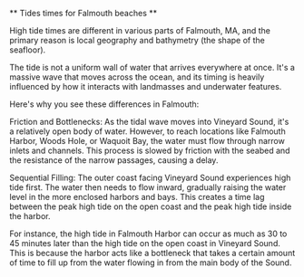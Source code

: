 ** Tides times for Falmouth beaches **

High tide times are different in various parts of Falmouth, MA, and the primary reason is local geography and bathymetry (the shape of the seafloor).

The tide is not a uniform wall of water that arrives everywhere at once. It's a massive wave that moves across the ocean, and its timing is heavily influenced by how it interacts with landmasses and underwater features.

Here's why you see these differences in Falmouth:

Friction and Bottlenecks: As the tidal wave moves into Vineyard Sound, it's a relatively open body of water. However, to reach locations like Falmouth Harbor, Woods Hole, or Waquoit Bay, the water must flow through narrow inlets and channels. This process is slowed by friction with the seabed and the resistance of the narrow passages, causing a delay.

Sequential Filling: The outer coast facing Vineyard Sound experiences high tide first. The water then needs to flow inward, gradually raising the water level in the more enclosed harbors and bays. This creates a time lag between the peak high tide on the open coast and the peak high tide inside the harbor.

For instance, the high tide in Falmouth Harbor can occur as much as 30 to 45 minutes later than the high tide on the open coast in Vineyard Sound. This is because the harbor acts like a bottleneck that takes a certain amount of time to fill up from the water flowing in from the main body of the Sound.


